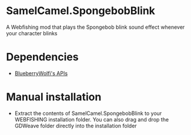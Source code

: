 # SamelCamel.SpongebobBlink
A Webfishing mod that plays the Spongebob blink sound effect whenever your character blinks

# Dependencies
- [BlueberryWolfi's APIs](https://github.com/BlueberryWolf/APIs)

# Manual installation
- Extract the contents of SamelCamel.SpongebobBlink to your WEBFISHING installation folder. You can also drag and drop the GDWeave folder directly into the installation folder
